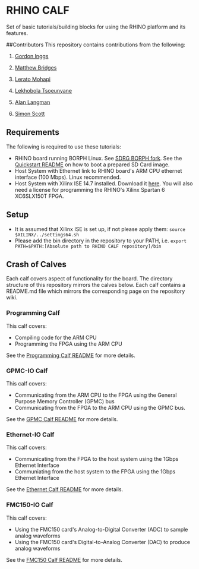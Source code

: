 # RHINO CALF
Set of basic tutorials/building blocks for using the RHINO platform and its features.

##Contributors
This repository contains contributions from the following:

1) [Gordon Inggs](mailto:gordon.e.inggs@ieee.org)

2) [Matthew Bridges](mailto:matthewbridges88@gmail.com)

3) [Lerato Mohapi](mailto:leratojeffrey.mohapi@gmail.com)

4) [Lekhobola Tsoeunyane](mailto:lekhobola@gmail.com)

5) [Alan Langman](mailto:alan.langman@gmail.com)

6) [Simon Scott](mailto:sscott.za@gmail.com)

## Requirements
The following is required to use these tutorials:

* RHINO board running BORPH Linux. See [SDRG BORPH fork](https://github.com/SDRG-UCT/borph_rhino). See the [Quickstart README](./quickstart/README.md) on how to boot a prepared SD Card image.
* Host System with Ethernet link to RHINO board's ARM CPU ethernet interface (100 Mbps). Linux recommended.
* Host System with Xilinx ISE 14.7 installed. Download it [here](http://www.xilinx.com/support/download/index.html/content/xilinx/en/downloadNav/design-tools.html). You will also need a license for programming the RHINO's Xilinx Spartan 6 XC6SLX150T FPGA.

## Setup
* It is assumed that Xilinx ISE is set up, if not please apply them: `source $XILINX/../settings64.sh`
* Please add the bin directory in the repository to your PATH, i.e. `export PATH=$PATH:[Absolute path to RHINO CALF repository]/bin`

## Crash of Calves
Each calf covers aspect of functionality for the board. The directory structure of this repository mirrors the calves below. Each calf contains a README.md file which mirrors the corresponding page on the repository wiki.

### Programming Calf
This calf covers:
* Compiling code for the ARM CPU
* Programming the FPGA using the ARM CPU

See the [Programming Calf README](./programming/README.md) for more details.

### GPMC-IO Calf
This calf covers:
* Communicating from the ARM CPU to the FPGA using the General Purpose Memory Controller (GPMC) bus
* Communicating from the FPGA to the ARM CPU using the GPMC bus.

See the [GPMC Calf README](./gpmc-io/README.md) for more details.

### Ethernet-IO Calf
This calf covers:
* Communicating from the FPGA to the host system using the 1Gbps Ethernet Interface
* Communiating from the host system to the FPGA using the 1Gbps Ethernet Interface

See the [Ethernet Calf README](./ethernet-io/README.md) for more details.

### FMC150-IO Calf
This calf covers:
* Using the FMC150 card's Analog-to-Digital Converter (ADC) to sample analog waveforms
* Using the FMC150 card's Digital-to-Analog Converter (DAC) to produce analog waveforms

See the [FMC150 Calf README](./fmc150-io/README.md) for more details.
